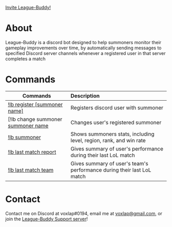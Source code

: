[Invite League-Buddy!](https://discordapp.com/api/oauth2/authorize?client_id=419157772421300235&permissions=384000&scope=bot)

# About
League-Buddy is a discord bot designed to help summoners monitor their gameplay improvements over time, by automatically sending messages to specified Discord server channels whenever a registered user in that server completes a match
# Commands
| **Commands**                | **Description**                                                      |
|-----------------------------|:---------------------------------------------------------------------|
|[!lb register [summoner name]](https://raw.githubusercontent.com/voxlap/League-Discord-Buddy/master/register.png) |Registers discord user with summoner
|[!lb change summoner [summoner name]()|Changes user's registered summoner|
|[!lb summoner]()|Shows summoners stats, including level, region, rank, and win rate||
|[!lb last match report](https://raw.githubusercontent.com/voxlap/League-Discord-Buddy/master/report.png)|Gives summary of user's performance during their last LoL match       |
|[!lb last match team](https://raw.githubusercontent.com/voxlap/League-Discord-Buddy/master/team.png) |Gives summary of user's team's performance during their last LoL match|


# Contact
Contact me on Discord at voxlap#0194, email me at voxlap@gmail.com, or join the [League-Buddy Support server](https://discord.gg/hgqmWPY)!
